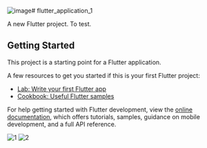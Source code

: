 ![image](https://github.com/user-attachments/assets/25ae1a48-fe9e-4eb6-b733-c4f80a2fc482)# flutter_application_1

A new Flutter project. To test.

## Getting Started

This project is a starting point for a Flutter application.

A few resources to get you started if this is your first Flutter project:

- [Lab: Write your first Flutter app](https://docs.flutter.dev/get-started/codelab)
- [Cookbook: Useful Flutter samples](https://docs.flutter.dev/cookbook)

For help getting started with Flutter development, view the
[online documentation](https://docs.flutter.dev/), which offers tutorials,
samples, guidance on mobile development, and a full API reference.


![1](https://github.com/user-attachments/assets/a02b5614-1e10-45c8-94e8-8af7f1f8411e)
![2](https://github.com/user-attachments/assets/65bce2f2-3312-4cd1-90fb-036c5320733a)
